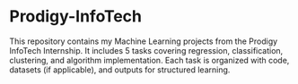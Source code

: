 # Prodigy-InfoTech
This repository contains my Machine Learning projects from the Prodigy InfoTech Internship. It includes 5 tasks covering regression, classification, clustering, and algorithm implementation. Each task is organized with code, datasets (if applicable), and outputs for structured learning.
